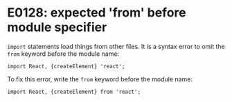 # E0128: expected 'from' before module specifier

`import` statements load things from other files. It is a syntax error to omit
the `from` keyword before the module name:

    import React, {createElement} 'react';

To fix this error, write the `from` keyword before the module name:

    import React, {createElement} from 'react';
